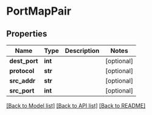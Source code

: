 # PortMapPair

## Properties
Name | Type | Description | Notes
------------ | ------------- | ------------- | -------------
**dest_port** | **int** |  | [optional] 
**protocol** | **str** |  | [optional] 
**src_addr** | **str** |  | [optional] 
**src_port** | **int** |  | [optional] 

[[Back to Model list]](../README.md#documentation-for-models) [[Back to API list]](../README.md#documentation-for-api-endpoints) [[Back to README]](../README.md)


